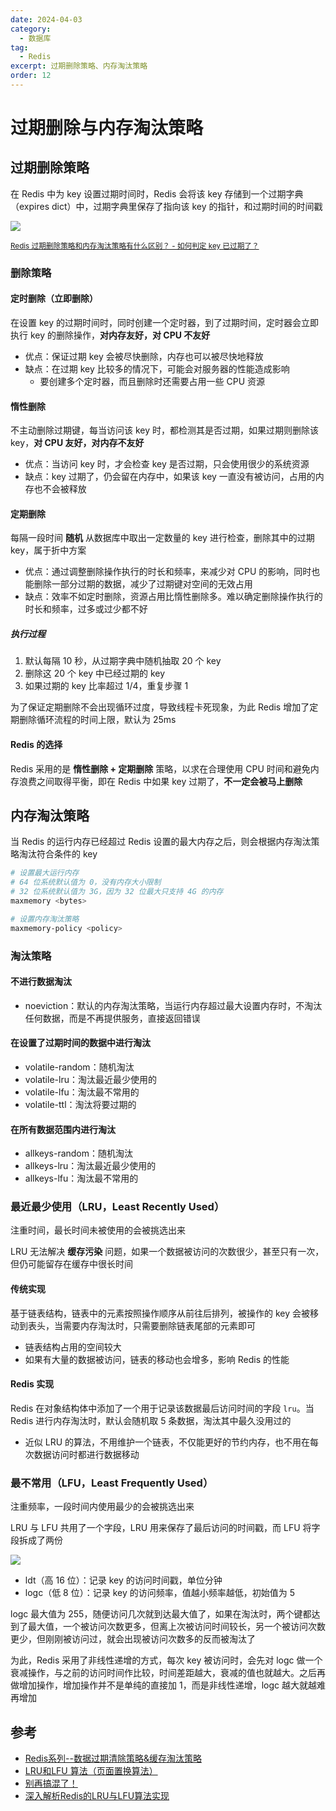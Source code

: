 ```yaml
---
date: 2024-04-03
category:
  - 数据库
tag:
  - Redis
excerpt: 过期删除策略、内存淘汰策略
order: 12
---
```


# 过期删除与内存淘汰策略

## 过期删除策略

在 Redis 中为 key 设置过期时间时，Redis 会将该 key 存储到一个过期字典（expires dict）中，过期字典里保存了指向该 key 的指针，和过期时间的时间戳

![](./md.assets/isexpire.png)

<small>[Redis 过期删除策略和内存淘汰策略有什么区别？ - 如何判定 key 已过期了？](https://xiaolincoding.com/redis/module/strategy.html)</small>

### 删除策略

#### 定时删除（立即删除）

在设置 key 的过期时间时，同时创建一个定时器，到了过期时间，定时器会立即执行 key 的删除操作，**对内存友好，对 CPU 不友好**

- 优点：保证过期 key 会被尽快删除，内存也可以被尽快地释放
- 缺点：在过期 key 比较多的情况下，可能会对服务器的性能造成影响
  - 要创建多个定时器，而且删除时还需要占用一些 CPU 资源

#### 惰性删除

不主动删除过期键，每当访问该 key 时，都检测其是否过期，如果过期则删除该 key，**对 CPU 友好，对内存不友好**

- 优点：当访问 key 时，才会检查 key 是否过期，只会使用很少的系统资源
- 缺点：key 过期了，仍会留在内存中，如果该 key 一直没有被访问，占用的内存也不会被释放

#### 定期删除

每隔一段时间 **随机** 从数据库中取出一定数量的 key 进行检查，删除其中的过期 key，属于折中方案

- 优点：通过调整删除操作执行的时长和频率，来减少对 CPU 的影响，同时也能删除一部分过期的数据，减少了过期键对空间的无效占用
- 缺点：效率不如定时删除，资源占用比惰性删除多。难以确定删除操作执行的时长和频率，过多或过少都不好

##### 执行过程

1. 默认每隔 10 秒，从过期字典中随机抽取 20 个 key
2. 删除这 20 个 key 中已经过期的 key
3. 如果过期的 key 比率超过 1/4，重复步骤 1

为了保证定期删除不会出现循环过度，导致线程卡死现象，为此 Redis 增加了定期删除循环流程的时间上限，默认为 25ms

#### Redis 的选择

Redis 采用的是 **惰性删除 + 定期删除** 策略，以求在合理使用 CPU 时间和避免内存浪费之间取得平衡，即在 Redis 中如果 key 过期了，**不一定会被马上删除**

## 内存淘汰策略

当 Redis 的运行内存已经超过 Redis 设置的最大内存之后，则会根据内存淘汰策略淘汰符合条件的 key

```bash
# 设置最大运行内存
# 64 位系统默认值为 0，没有内存大小限制
# 32 位系统默认值为 3G，因为 32 位最大只支持 4G 的内存
maxmemory <bytes>

# 设置内存淘汰策略
maxmemory-policy <policy>
```

### 淘汰策略

#### 不进行数据淘汰

- noeviction：默认的内存淘汰策略，当运行内存超过最大设置内存时，不淘汰任何数据，而是不再提供服务，直接返回错误

#### 在设置了过期时间的数据中进行淘汰

- volatile-random：随机淘汰
- volatile-lru：淘汰最近最少使用的
- volatile-lfu：淘汰最不常用的
- volatile-ttl：淘汰将要过期的

#### 在所有数据范围内进行淘汰

- allkeys-random：随机淘汰
- allkeys-lru：淘汰最近最少使用的
- allkeys-lfu：淘汰最不常用的

### 最近最少使用（LRU，Least Recently Used）

注重时间，最长时间未被使用的会被挑选出来

LRU 无法解决 **缓存污染** 问题，如果一个数据被访问的次数很少，甚至只有一次，但仍可能留存在缓存中很长时间

#### 传统实现

基于链表结构，链表中的元素按照操作顺序从前往后排列，被操作的 key 会被移动到表头，当需要内存淘汰时，只需要删除链表尾部的元素即可

- 链表结构占用的空间较大
- 如果有大量的数据被访问，链表的移动也会增多，影响 Redis 的性能

#### Redis 实现

Redis 在对象结构体中添加了一个用于记录该数据最后访问时间的字段 `lru`。当 Redis 进行内存淘汰时，默认会随机取 5 条数据，淘汰其中最久没用过的

- 近似 LRU 的算法，不用维护一个链表，不仅能更好的节约内存，也不用在每次数据访问时都进行数据移动

### 最不常用（LFU，Least Frequently Used）

注重频率，一段时间内使用最少的会被挑选出来

LRU 与 LFU 共用了一个字段，LRU 用来保存了最后访问的时间戳，而 LFU 将字段拆成了两份

![](./md.assets/lfu.png)

- ldt（高 16 位）：记录 key 的访问时间戳，单位分钟
- logc（低 8 位）：记录 key 的访问频率，值越小频率越低，初始值为 5

logc 最大值为 255，随便访问几次就到达最大值了，如果在淘汰时，两个键都达到了最大值，一个被访问次数更多，但离上次被访问时间较长，另一个被访问次数更少，但刚刚被访问过，就会出现被访问次数多的反而被淘汰了

为此，Redis 采用了非线性递增的方式，每次 key 被访问时，会先对 logc 做一个衰减操作，与之前的访问时间作比较，时间差距越大，衰减的值也就越大。之后再做增加操作，增加操作并不是单纯的直接加 1，而是非线性递增，logc 越大就越难再增加

## 参考

- [Redis系列--数据过期清除策略&缓存淘汰策略](https://blog.csdn.net/weixin_42972832/article/details/131410757)
- [LRU和LFU 算法（页面置换算法）](https://blog.csdn.net/weixin_43240734/article/details/123159387)
- [别再搞混了！](https://mp.weixin.qq.com/s?__biz=MzUxODAzNDg4NQ==&mid=2247515536&idx=1&sn=2a9b1d82338516976105ae9342c011a6&chksm=f98df93acefa702cda29c86d77d6116adf812c4e15978dc916447e0f68e42a002520787f66a8&scene=178&cur_album_id=1790401816640225283#rd)
- [深入解析Redis的LRU与LFU算法实现](https://www.cnblogs.com/vivotech/p/17531827.html)
